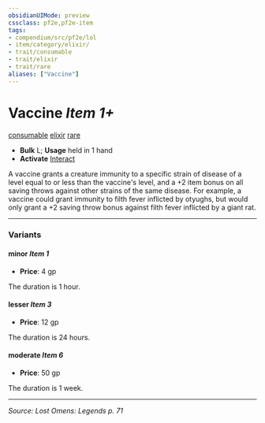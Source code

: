 ```yaml
---
obsidianUIMode: preview
cssclass: pf2e,pf2e-item
tags:
- compendium/src/pf2e/lol
- item/category/elixir/
- trait/consumable
- trait/elixir
- trait/rare
aliases: ["Vaccine"]
---
```

# Vaccine *Item 1+*  
[consumable](consumable.md "Consumable Item Trait")  [elixir](elixir.md "Elixir Item Trait")  [rare](rare.md "Rare Rarity Trait")  

- **Bulk** L; **Usage** held in 1 hand
- **Activate** [Interact](interact.md)

A vaccine grants a creature immunity to a specific strain of disease of a level equal to or less than the vaccine's level, and a +2 item bonus on all saving throws against other strains of the same disease. For example, a vaccine could grant immunity to filth fever inflicted by otyughs, but would only grant a +2 saving throw bonus against filth fever inflicted by a giant rat.

---

### Variants

#### minor *Item 1*

- **Price**: 4 gp

The duration is 1 hour.

#### lesser *Item 3*

- **Price**: 12 gp

The duration is 24 hours.

#### moderate *Item 6*

- **Price**: 50 gp

The duration is 1 week.

---
*Source: Lost Omens: Legends p. 71*